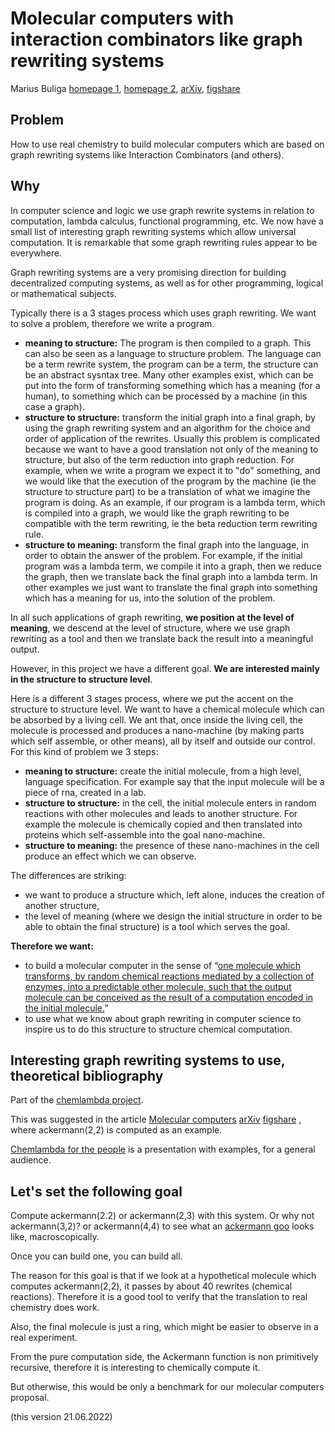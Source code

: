 # Molecular computers with interaction combinators like graph rewriting systems

Marius Buliga [homepage 1](https://mbuliga.github.io/), [homepage 2](http://imar.ro/~mbuliga/index.html),  [arXiv](https://arxiv.org/a/buliga_m_1.html),  [figshare](https://figshare.com/authors/Marius_Buliga/475484)


## Problem

How to use real chemistry to build molecular computers which are based on graph rewriting systems like Interaction Combinators (and others). 

## Why 

In computer science and logic we use graph rewrite systems in relation to computation, lambda calculus, functional programming, etc. We now have a small list of interesting graph rewriting systems which allow universal computation. It is remarkable that some graph rewriting rules appear to be everywhere. 

Graph rewriting systems are a very promising direction for building decentralized computing systems, as well as for other programming, logical or mathematical subjects. 

Typically there is a 3 stages process which uses graph rewriting. We want to solve a problem, therefore we write a program.
- **meaning to structure:**  The program is then compiled to a graph.  This can also be seen as a language to structure problem. The language can be a term rewrite system, the program can be a term, the structure can be an abstract sysntax tree. Many other examples exist, which can be put into the form of transforming something which has a meaning (for a human), to something which can be processed by a machine (in this case a graph).
-  **structure to structure:** transform the initial graph into a final graph, by using the graph rewriting system and an algorithm for the choice and order of application of the rewrites. Usually this problem is complicated because we want to have a good translation not only of the meaning to structure, but also of the term reduction into graph reduction. For example, when we write a program we expect it to "do" something, and we would like that the execution of the program by the machine (ie the structure to structure part) to be a translation of what we imagine the program is doing. As an example, if our program is a lambda term, which is compiled into a graph, we would like the graph rewriting to be compatible with the term rewriting, ie the beta reduction term rewriting rule. 
-   **structure to meaning:** transform the final graph into the language, in order to obtain the answer of the problem. For example, if the initial program was a lambda term, we compile it into a graph, then we reduce the graph, then we translate back the final graph into a lambda term. In other examples we just want to translate the final graph into something which has a meaning for us, into the solution of the problem.

In all such applications of graph rewriting, **we position at the level of meaning**, we descend at the level of structure, where we use graph rewriting as a tool and then we translate back the result into a meaningful output. 

However, in this project we have a different goal. **We are interested mainly in the structure to structure level**. 

Here is a different 3 stages process, where we put the accent on the structure to structure level. We want to have a chemical molecule which can be absorbed by a living cell. We ant that, once inside the living cell, the molecule is processed and produces a nano-machine (by making parts which self assemble, or other means), all by itself and outside our control. For this kind of problem we 3 steps: 
- **meaning to structure:** create the initial molecule, from a high level, language specification. For example say that the input molecule will be a piece of rna, created in a lab. 
- **structure to structure:** in the cell, the initial molecule enters in random reactions with other molecules and leads to another structure. For example the molecule is chemically copied and then translated into proteins which self-assemble into the goal nano-machine.
- **structure to meaning:** the presence of these nano-machines in the cell produce an effect which we can observe. 

The differences are striking: 
- we want to produce a structure which, left alone, induces the creation of another structure, 
- the level of meaning (where we design the initial structure in order to be able to obtain the final structure) is a tool which serves the goal. 

 

**Therefore we want:** 
- to build a molecular computer in the sense of “[one molecule which transforms, by random chemical reactions mediated by a collection of enzymes, into a predictable other molecule, such that the output molecule can be conceived as the result of a computation encoded in the initial molecule.](https://zenodo.org/record/16018)”
- to use what we know about graph rewriting in computer science to inspire us to do this structure to structure chemical computation. 

## Interesting graph rewriting systems to use, theoretical bibliography

Part of the [chemlambda project](https://chemlambda.github.io/index.html). 

 This was suggested in the article [Molecular computers](http://chorasimilarity.github.io/chemlambda-gui/dynamic/molecular.html) [arXiv](https://arxiv.org/abs/1309.6914) [figshare](https://doi.org/10.6084/m9.figshare.7339103.v1) , where ackermann(2,2) is computed as an example. 
 
 [Chemlambda for the people](https://chorasimilarity.github.io/chemlambda-gui/dynamic/cfp.html) is a presentation with examples, for a general audience.



## Let's set the following goal

Compute ackermann(2.2) or ackermann(2,3) with this system. Or why not ackermann(3,2)? or ackermann(4,4) to see what an [ackermann goo](https://chemlambda.github.io/collection.html#59) looks like, macroscopically.

Once you can build one, you can build all. 

The reason for this goal is that if we look at a hypothetical molecule which computes ackermann(2,2), it passes by about 40 rewrites (chemical reactions). Therefore it is a good tool to verify that the translation to real chemistry does work. 

Also, the final molecule is just a ring, which might be easier to observe in a real experiment. 

From the pure computation side, the Ackermann function is non primitively recursive, therefore it is interesting to chemically compute it. 

But otherwise, this would be only a benchmark for our molecular computers proposal. 




(this version 21.06.2022)
